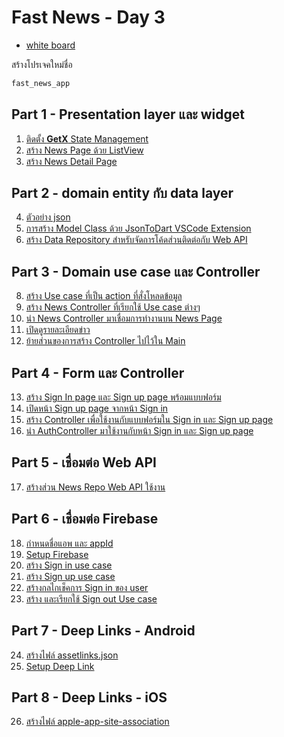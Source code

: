 
# Fast News - Day 3

- [white board](https://teerasej440384.invisionapp.com/freehand/Flutter-Special---The-Nation-group-ctuTBjBUN)

สร้างโปรเจคใหม่ชื่อ 

```bash
fast_news_app
```

## Part 1 - Presentation layer และ widget

1. [ติดตั้ง **GetX** State Management](1-setup-getx.md) 
2. [สร้าง News Page ด้วย ListView ](2-create-news-page.md)
3. [สร้าง News Detail Page](3-create-news-detail.md)

## Part 2 - domain entity กับ data layer

4. [ตัวอย่าง json](4-json-example.md) 
5. [การสร้าง Model Class ด้วย JsonToDart VSCode Extension](5-json-to-dart.md)
6. [สร้าง Data Repository สำหรับจัดการโค้ดส่วนติดต่อกับ Web API](6-create-data-repository.md)

## Part 3 - Domain use case และ Controller

8. [สร้าง Use case ที่เป็น action ที่สั่งโหลดข้อมูล](8-create-use-case.md)
9. [สร้าง News Controller ที่เรียกใช้ Use case ต่างๆ](9-create-news-controller.md)
10. [นำ News Controller มาเชื่อมการทำงานบน News Page](10-connect-controller.md)
11. [เปิดดูรายละเอียดข่าว](11-open-news-detail.md)
12. [ย้ายส่วนของการสร้าง Controller ไปไว้ใน Main](12-move-controller-to-main.md)

## Part 4 - Form และ Controller

13. [สร้าง Sign In page และ Sign up page พร้อมแบบฟอร์ม](13-create-sign-in-page.md)
14. [เปิดหน้า Sign up page จากหน้า Sign in](14-open-create-account.md) 
15. [สร้าง Controller เพื่อใช้งานกับแบบฟอร์มใน Sign in และ Sign up page](15-auth-controller.md)
16. [นำ AuthController มาใช้งานกับหน้า Sign in และ Sign up page](16-setup-auth-controller.md)

## Part 5 - เชื่อมต่อ Web API 

17. [สร้างส่วน News Repo Web API ใช้งาน](17-get-connect.md)

## Part 6 - เชื่อมต่อ Firebase

18. [กำหนดชื่อแอพ และ appId](18-app-name-app-id.md)
19. [Setup Firebase](19-setup-firebase.md)
20. [สร้าง Sign in use case](20-sign-in-use-case.md)
21. [สร้าง Sign up use case](21-sign-up-use-case.md)
22. [สร้างกลไกเช็คการ Sign in ของ user](22-validate-user-sign-in.md)
23. [สร้าง และเรียกใช้ Sign out Use case](23-sign-out-use-case.md)

## Part 7 - Deep Links - Android

24. [สร้างไฟล์ assetlinks.json](24-create-assetlinks.md)
25. [Setup Deep Link](25-setup-android-deep-link.md)

## Part 8 - Deep Links - iOS

26. [สร้างไฟล์ apple-app-site-association](26-apple-app-site-association.md)
